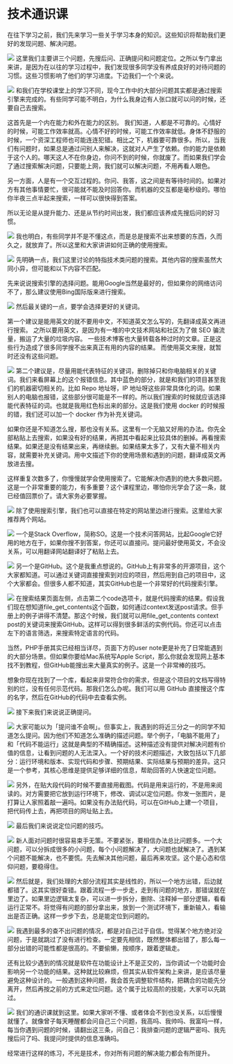# 技术通识课

在往下学习之前，我们先来学习一些关于学习本身的知识。这些知识将帮助我们更好的发现问题、解决问题。

![](images/s5_data.003.png)
这里我们主要讲三个问题，先搜后问、正确提问和问题定位。之所以专门拿出来讲，是因为在以往的学习过程中，我们发现很多同学没有养成良好的对待问题的习惯。这些习惯影响了他们的学习进度。下边我们一个个来说。

![](images/s5_data.004.png)
和我们在学校课堂上的学习不同，现今工作中的大部分问题其实都是通过搜索引擎来完成的。有些同学可能不明白，为什么我身边有人张口就可以问的时候，还要自己去搜索。

这首先是一个内在能力和外在能力的区别。
我们知道，人都是不可靠的。心情好的时候，可能工作效率就高。心情不好的时候，可能工作效率就低。身体不舒服的时候，一个资深工程师也可能连连犯错。相比之下，机器要可靠很多。所以，当我们有问题时，如果总是通过问别人来解决，这就对人产生了依赖。你的能力是依赖于这个人的。哪天这人不在你身边，你问不到的时候，你就废了。而如果我们学会了通过搜索解决问题，只要能上网，我们就可以解决问题，不用再看人眼色。

另一方面，人是有一个交互过程的。你问、我答，这之间是有等待时间的。如果对方有其他事情要忙，很可能就不能及时回答你。而机器的交互都是毫秒级的。哪怕你半夜三点半起来搜索，一样可以很快得到答案。

所以无论是从提升能力、还是从节约时间出发，我们都应该养成先搜后问的好习惯。

![](images/s5_data.005.png)
我也明白，有些同学并不是不懂这点，而是总是搜索不出来想要的东西，久而久之，就放弃了。所以这里和大家讲讲如何正确的使用搜索。

![](images/s5_data.006.png)
先明确一点，我们这里讨论的特指技术类问题的搜索。其他内容的搜索虽然大同小异，但可能和以下内容不匹配。

先来说说搜索引擎的选择问题。能用Google当然是最好的，但如果你的网络访问不了，那么建议使用Bing国际版来进行搜索。


![](images/s5_data.007.png)
然后最关键的一点，要学会选择更好的关键词。

第一个建议是能用英文的就不要用中文，不知道英文怎么写的，先翻译成英文再进行搜索。
之所以要用英文，是因为有一堆的中文技术网站和社区为了做 SEO 骗流量，搬运了大量的垃圾内容。
一些技术博客也大量转载各种过时的文章。正是这些行为造成了很多同学搜不出来真正有用的内容的结果。
而使用英文来搜，就暂时还没有这些问题。

![](images/s5_data.008.png)
第二个建议是，尽量用能代表特征的关键词，删除掉只和你电脑相关的关键词。我们来看屏幕上的这个报错信息。其中蓝色的部分，就是和我们的项目甚至我们的机器密切相关的。比如 Repo 地址呀，IP 地址呀这些非常具体化的词。如果别人的电脑也报错，这些部分很可能是不一样的。所以我们搜索的时候就应该选择能代表特征的词。也就是我用红色标出来的部分。这是我们使用 docker 的时候报的错，我们还可以加一个 docker 作为补充关键词。

如果你还是不知道怎么搜，那也没有关系。这里有一个无脑又好用的办法。你先全部粘贴上去搜索，如果没有好的结果，再把其中看起来比较具体的删掉。再看搜索结果。如果还是没有结果出来，再继续删。如果结果太多了，又有大量不相关内容，就需要补充关键词。用中文描述下你的使用场景和遇到的问题，翻译成英文再放进去搜。

这样重复次数多了，你慢慢就学会使用搜索了。它能解决你遇到的绝大多数问题。这是一个非常重要的能力，有多重要？这个课程里边，哪怕你光学会了这一条，就已经值回票价了。请大家务必要掌握。

![](images/s5_data.009.png)
除了使用搜索引擎，我们也可以直接在特定的网站里边进行搜索。这里给大家推荐两个网站。

![](images/s5_data.010.png)
一个是Stack Overflow，简称SO。这是一个技术问答网站，比起Google它好用的地方在于，如果你搜不到答案，你还可以直接问。提问最好使用英文，不会没关系，可以用翻译网站翻译好了粘贴上去。

![](images/s5_data.011.png)
另一个是GitHub。这个是我重点想说的。GitHub上有非常多的开源项目，这个大家都知道。可以通过关键词直接搜索到对应的项目，然后用到自己的项目中，这个大家都会。但很多人都不知道，其实GitHub也是一个非常好的代码搜索引擎。

![](images/s5_data.012.png)
在搜索结果页面左侧，点击第二个code选项卡，就是代码搜索的结果。假设我们现在想知道file_get_contents这个函数，如何通过context发送post请求。但手册上的例子讲得不清楚。那这个时候，我们就可以用file_get_contents context post的关键词来搜索GitHub。这样可以得到很多鲜活的实例代码。你还可以点击左下的语言筛选，来搜索特定语言的代码。

当然，PHP手册其实已经相当详尽，页面下方的user note更是补充了日常能遇到的大部分场景。但如果你要给Mac系统写Apple Script，那么你就会发现网上基本找不到教程，但GitHub能搜出来大量真实的例子。这是一个非常棒的技巧。

想象你现在找到了一个库，看起来非常符合你的需求，但是这个项目的文档写得特别的烂，没有任何示范代码。那我们怎么办呢。我们可以用 GitHub 直接搜这个库的名字，然后在GitHub的代码中去查看实例。

![](images/s5_data.013.png)
接下来我们来说说正确提问。

![](images/s5_data.014.png)
大家可能以为「提问谁不会啊」。但事实上，我遇到的将近三分之一的同学不知道怎么提问。因为他们不知道怎么准确的描述问题。举个例子，「电脑不能用了」和「代码不能运行」这就是典型的不精确描述。这种描述没有提供对解决问题有价值的信息，让看到问题的人无法深入。一个好的技术问题描述，大致包括以下几部分：运行环境和版本、实现代码和步骤、预期结果、实际结果与预期的差异。这只是一个参考，其核心思维是提供足够详细的信息，帮助回答的人快速定位问题。

![](images/s5_data.015.png)
另外，在贴大段代码的时候不要直接用截图。代码是用来运行的，不是用来阅读的。对方需要把它放到运行环境下，修改、调试以定位问题。你发一张图片，是打算让人家照着敲一遍吗。如果没有办法贴代码，可以在GitHub上建一个项目，把代码传上去，再把项目的网址贴上去。

![](images/s5_data.016.png)
最后我们来说说定位问题的技巧。

![](images/s5_data.017.png)
新人面对问题时很容易束手无策。不要紧张，要相信办法总比问题多。一个大问题，可以分拆成很多的小问题，每个小问题解决了，大问题也就解决了。遇到某个问题不能解决，也不要慌。先去解决其他问题，最后再来攻坚。这个是心态和信仰问题，要稳得住。

![](images/s5_data.018.png)
然后就是，我们处理的大部分流程其实是线性的，所以一个地方出错，后边就都错了。这其实很好查错。跟着流程一步一步走，走到有问题的地方，那错误就在里边了。如果里边逻辑太复杂，可以进一步拆分，删除、注释掉一部分逻辑，看看运行正常不。将觉得有问题的部分拿出来，放到一个测试环境下，重新输入，看输出是否正确。这样一步步下去，总是能定位到问题的。

![](images/s5_data.019.png)
我遇到最多的查不出问题的情况，都是对自己过于自信。觉得某个地方绝对没问题，于是就跳过了没有进行检查。一定要先相信，既然整体都出错了，那么每一部分出错的可能性都是很高的。不要偷懒，按顺序，跟着逻辑走。

还有比较少遇到的情况就是软件在功能设计上不是正交的，当你调试一个功能时会影响另一个功能的结果。这种就比较麻烦，但其实从软件架构上来讲，是应该尽量避免这种设计的。一般遇到这种问题，我会首先调整软件结构，把耦合的功能先分离开，然后再按之前的方式来定位问题。这个属于比较高阶的技能，大家可以先跳过。

![](images/s5_data.020.png)
我们的通识课就到这里。如果大家听不懂、或者体会不到也没关系，以后慢慢就懂了。就像曾子每天睡醒都会问自己三个问题，我高吗、我帅吗、我富吗一样，每当你遇到问题的时候，请翻出这三条，问自己：我排查问题的逻辑严密吗、我先搜后问了吗、我提问时提供的信息准确吗。

经常进行这样的练习，不光是技术，你对所有问题的解决能力都会有所提升。